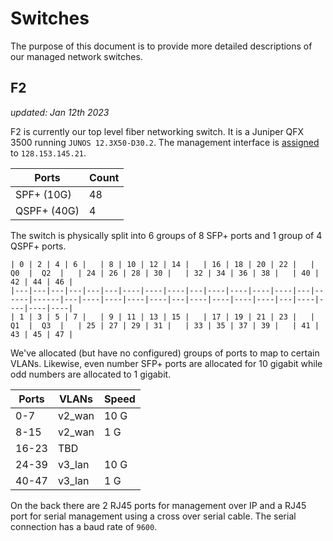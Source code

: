 # Switches 

The purpose of this document is to provide more detailed descriptions of our managed network switches. 

## F2

_updated: Jan 12th 2023_

F2 is currently our top level fiber networking switch. It is a Juniper QFX 3500 running `JUNOS 12.3X50-D30.2`. The management interface is [assigned]() to `128.153.145.21`.

| Ports | Count |
|-------------|-------|
| SPF+ (10G)  | 48    |
| QSPF+ (40G) | 4     |

The switch is physically split into 6 groups of 8 SFP+ ports and 1 group of 4 QSPF+ ports. 

```
| 0 | 2 | 4 | 6 |   | 8 | 10 | 12 | 14 |   | 16 | 18 | 20 | 22 |   |  Q0  |  Q2  |   | 24 | 26 | 28 | 30 |   | 32 | 34 | 36 | 38 |   | 40 | 42 | 44 | 46 |
|---|---|---|---|---|---|----|----|----|---|----|----|----|----|---|------|------|---|----|----|----|----|---|----|----|----|----|---|----|----|----|----|
| 1 | 3 | 5 | 7 |   | 9 | 11 | 13 | 15 |   | 17 | 19 | 21 | 23 |   |  Q1  |  Q3  |   | 25 | 27 | 29 | 31 |   | 33 | 35 | 37 | 39 |   | 41 | 43 | 45 | 47 |
```

We've allocated (but have no configured) groups of ports to map to certain VLANs. Likewise, even number SFP+ ports are allocated for 10 gigabit while odd numbers are allocated to 1 gigabit. 

| Ports | VLANs    | Speed |
|-------|----------|-------|
| 0-7   | v2\_wan  | 10 G  |
| 8-15  | v2\_wan  | 1 G   |
| 16-23 | TBD      |       |
| 24-39 | v3\_lan  | 10 G  |
| 40-47 | v3\_lan  | 1 G   |

On the back there are 2 RJ45 ports for management over IP and a RJ45 port for serial management using a cross over serial cable. The serial connection has a baud rate of `9600`.

